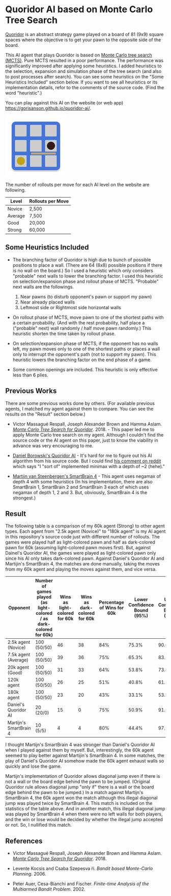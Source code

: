 # Quoridor AI based on Monte Carlo Tree Search

[Quoridor](https://en.wikipedia.org/wiki/Quoridor) is an abstract strategy game played on a board of 81 (9x9) square spaces where the objective is to get your pawn to the opposite side of the board.

This AI agent that plays Quoridor is based on [Monte Carlo tree search (MCTS)](https://en.wikipedia.org/wiki/Monte_Carlo_tree_search). Pure MCTS resulted in a poor performance. The performance was significantly improved after applying some heuristics. I added heuristics to the selection, expansion and simulation phase of the tree search (and also to post processes after search). You can see some heuristics on the "Some Heuristics Included" section below. If you want to see all heuristics or its implementation details, refor to the comments of the source code. (Find the word "heuristic".)

You can play against this AI on the website (or web app) https://gorisanson.github.io/quoridor-ai/.

[![Play-Quoridor-against-AI-logo](./src/meta/icons_192.png "Play Quoridor againt AI")](https://gorisanson.github.io/quoridor-ai/)

The number of rollouts per move for each AI level on the website are following.

| Level   | Rollouts per Move |
| -----   | ---- |
| Novice  | 2,500 |
| Average | 7,500 |
| Good    | 20,000 |
| Strong  | 60,000 |

## Some Heuristics Included
* The branching factor of Quoridor is high due to bunch of possible positions to place a wall. (There are 64 (8x8) possible positions if there is no wall on the board.) So I used a heuristic which only considers "probable" next walls to lower the branching factor. I used this heuristic on selection/expansion phase and rollout phase of MCTS. "Probable" next walls are the followings.
    
    1. Near pawns (to disturb opponent's pawn or support my pawn)
    1. Near already placed walls
    1. Leftmost side or Rightmost side horizontal walls

* On rollout phase of MCTS, move pawn to one of the shortest paths with a certain probability. (And with the rest probability, half place a ("probable" next) wall randomly / half move pawn randomly.) This heuristic shorten the time taken by rollout phase.

* On selection/expansion phase of MCTS, if the opponent has no walls left, my pawn moves only to one of the shortest paths or places a wall only to interrupt the opponent's path (not to support my pawn). This heuristic lowers the branching factor on the end phase of a game.

* Some common openings are included. This heuristic is only effective less than 6 plies.  


## Previous Works

There are some previous works done by others.
(For available previous agents, I matched my agent against them to compare. You can see the results on the "Result" section below.)

* Victor Massagué Respall, Joseph Alexander Brown and Hamma Aslam. *[Monte Carlo Tree Search for Quoridor](https://www.researchgate.net/publication/327679826_Monte_Carlo_Tree_Search_for_Quoridor)*. 2018. - This paper led me to apply Monte Carlo tree search on my agent. Although I couldn't find the source code or the AI agent on this paper, just to know the viability in advance was very encouraging to me.

* [Daniel Borowski's Quoridor AI](https://danielborowski.github.io/site/quoridor-ai/display.html) - It's hard for me to figure out his AI algorithm from his source code. But I could find [his comment on reddit](https://www.reddit.com/r/learnprogramming/comments/461woc/cminimax_implementation_for_quoridor/d01yo1m?utm_source=share&utm_medium=web2x) which says "I "sort of" implemented minimax with a depth of ~2 (hehe)."

* [Martijn van Steenbergen's SmartBrain 4](https://github.com/MedeaMelana/quoridorai) - This agent uses negamax of depth 4 with some heuristics (In his implementation, there are also SmartBrain 1, SmartBrain 2 and SmartBrain 3 each of which uses negamax of depth 1, 2 and 3. But, obviously, SmartBrain 4 is the strongest.)

## Result
The following table is a comparison of my 60k agent (Strong) to other agent types. Each agent from "2.5k agent (Novice)" to "180k agent" is my AI agent in this repository's source code just with different number of rollouts. The games were played half as light-colored pawn and half as dark-colored pawn for 60k (assuming light-colored pawn moves first). But, against Dainel's Quoridor AI, the games were played as light-colored pawn only since his AI only takes dark-colored pawn. Against Daniel's Quoridor AI and Martijin's SmartBrain 4, the matches are done manually, taking the moves from my 60k agent and playing the moves against them, and vice versa.

| Opponent | Number of games played (as light-colored / as dark-colored for 60k) | Wins as light-colored for 60k | Wins as dark-colored for 60k | Percentage of Wins for 60k | Lower Confidence Bound (95%) | Upper Confidence Bound (95%)
| -------------------- | ----- | ---- | ---- | --- | --- | --- |
| 2.5k agent (Novice)  | 100 (50/50) | 46 | 38 | 84% | 75.3% | 90.6% |
| 7.5k agent (Average) | 100 (50/50) | 39 | 36 | 75% | 65.3% | 83.1% |
| 20k agent (Good)     | 100 (50/50) | 31 | 33 | 64% | 53.8% | 73.4% |
| 120k agent           | 100 (50/50) | 26 | 25 | 51% | 40.8% | 61.1% |
| 180k agent           | 100 (50/50) | 23 | 20 | 43% | 33.1% | 53.3% |
| Daniel's Quoridor AI | 20 (20/0) | 15 | 0 | 75% | 50.9% | 91.3% | 
| Martijn's SmartBrain 4 | 10 (5/5) | 4 | 4 | 80% | 44.4% | 97.5% |

I thought Martijn's SmartBrain 4 was stronger than Daniel's Quoridor AI when I played against them by myself. But, interestingly, the 60k agent seemed to play better against Martijin's SmartBrain 4. In some matches, the play of Daniel's Quoridor AI somehow made the 60k agent exhaust walls so quickly and lose the game.

Martijn's implementation of Quoridor allows diagonal jump even if there is not a wall or the board edge behind the pawn to be jumped. (Original Quoridor rule allows diagonal jump "only if" there is a wall or the board edge behind the pawn to be jumped.) In a match against Martijn's SmartBrain 4, the 60k agent won the match although this illegal diagonal jump was played twice by SmartBrain 4. This match is included on the statistics of the table above. And in another match, this illegal diagonal jump was played by SmartBrain 4 when there were no left walls for both players, and the win or lose would be decided by whether the illegal jump accepted or not. So, I nullified this match.


## References

* Victor Massagué Respall, Joseph Alexander Brown and Hamma Aslam. *[Monte Carlo Tree Search for Quoridor](https://www.researchgate.net/publication/327679826_Monte_Carlo_Tree_Search_for_Quoridor)*. 2018.

* Levente Kocsis and Csaba Szepesva ́ri. *Bandit based Monte-Carlo Planning*. 2006.

* Peter Auer, Cesa-Bianchi and Fischer. *Finite-time Analysis of the Multiarmed Bandit Problem*. 2002.


